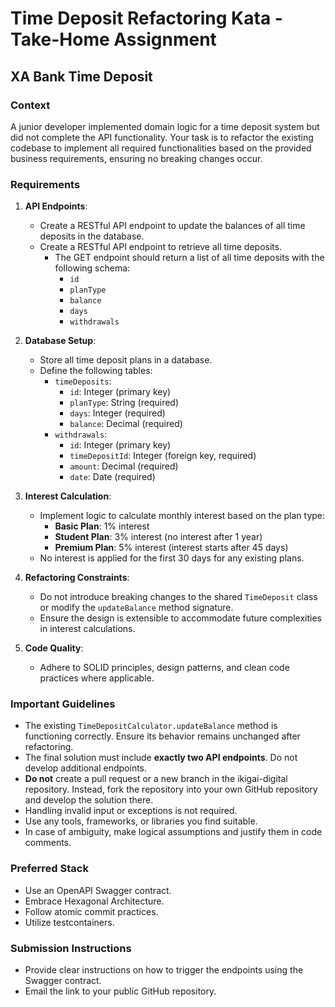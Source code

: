 # Time Deposit Refactoring Kata - Take-Home Assignment

## XA Bank Time Deposit

### Context
A junior developer implemented domain logic for a time deposit system but did not complete the API functionality. Your task is to refactor the existing codebase to implement all required functionalities based on the provided business requirements, ensuring no breaking changes occur.

### Requirements

1. **API Endpoints**:
    - Create a RESTful API endpoint to update the balances of all time deposits in the database.
    - Create a RESTful API endpoint to retrieve all time deposits.
        - The GET endpoint should return a list of all time deposits with the following schema:
            - `id`
            - `planType`
            - `balance`
            - `days`
            - `withdrawals`

2. **Database Setup**:
    - Store all time deposit plans in a database.
    - Define the following tables:
        - `timeDeposits`:
            - `id`: Integer (primary key)
            - `planType`: String (required)
            - `days`: Integer (required)
            - `balance`: Decimal (required)
        - `withdrawals`:
            - `id`: Integer (primary key)
            - `timeDepositId`: Integer (foreign key, required)
            - `amount`: Decimal (required)
            - `date`: Date (required)

3. **Interest Calculation**:
    - Implement logic to calculate monthly interest based on the plan type:
        - **Basic Plan**: 1% interest
        - **Student Plan**: 3% interest (no interest after 1 year)
        - **Premium Plan**: 5% interest (interest starts after 45 days)
    - No interest is applied for the first 30 days for any existing plans.

4. **Refactoring Constraints**:
    - Do not introduce breaking changes to the shared `TimeDeposit` class or modify the `updateBalance` method signature.
    - Ensure the design is extensible to accommodate future complexities in interest calculations.

5. **Code Quality**:
    - Adhere to SOLID principles, design patterns, and clean code practices where applicable.

### Important Guidelines
- The existing `TimeDepositCalculator.updateBalance` method is functioning correctly. Ensure its behavior remains unchanged after refactoring.
- The final solution must include **exactly two API endpoints**. Do not develop additional endpoints.
- **Do not** create a pull request or a new branch in the ikigai-digital repository. Instead, fork the repository into your own GitHub repository and develop the solution there.
- Handling invalid input or exceptions is not required.
- Use any tools, frameworks, or libraries you find suitable.
- In case of ambiguity, make logical assumptions and justify them in code comments.

### Preferred Stack
- Use an OpenAPI Swagger contract.
- Embrace Hexagonal Architecture.
- Follow atomic commit practices.
- Utilize testcontainers.

### Submission Instructions
- Provide clear instructions on how to trigger the endpoints using the Swagger contract.
- Email the link to your public GitHub repository.